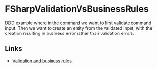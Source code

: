 # FSharpValidationVsBusinessRules

DDD example where in the command we want to first validate command input. Then
we want to create an entity from the validated input, with the creation
resulting in business error rather than validation errors.

## Links

- [Validation and business rules](https://blog.ploeh.dk/2023/06/26/validation-and-business-rules)
